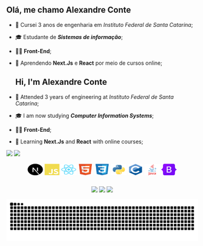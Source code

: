   ## Olá, me chamo Alexandre Conte
  
- 🎃 Cursei 3 anos de engenharia em _Instituto Federal de Santa Catarina_;
- 🎓 Estudante de **_Sistemas de informação_**;
- 👨‍💻 **Front-End**;
- 🎯 Aprendendo **Next.Js** e **React** por meio de cursos online;

  ## Hi, I'm Alexandre Conte
  
- 🎃 Attended 3 years of engineering at _Instituto Federal de Santa Catarina_;
- 🎓 I am now studying **_Computer Information Systems_**;
- 👨‍💻 **Front-End**;
- 🎯 Learning **Next.Js** and **React** with online courses;

<div>
  <a href="https://github.com/AlexandreContee"></a>
  <img height="150em" src="https://github-readme-stats.vercel.app/api?username=AlexandreContee&show_icons=true&theme=vision-friendly-dark&include_all_commits=true&count_private=true">
  <img height="150em" src="https://github-readme-stats.vercel.app/api/top-langs/?username=AlexandreContee&layout=compact&langs_count=7&theme=vision-friendly-dark">
</div>

<div style="display: inline_block;" align="center"><br>
  <img align="center" height="30" width="40" src="https://raw.githubusercontent.com/devicons/devicon/master/icons/nextjs/nextjs-original.svg">
  <img align="center" height="30" width="40" src="https://raw.githubusercontent.com/devicons/devicon/master/icons/javascript/javascript-plain.svg">
  <img align="center" height="30" width="40" src="https://raw.githubusercontent.com/devicons/devicon/master/icons/react/react-original.svg">
  <img align="center" height="30" width="40" src="https://raw.githubusercontent.com/devicons/devicon/master/icons/html5/html5-original.svg">
  <img align="center" height="30" width="40" src="https://raw.githubusercontent.com/devicons/devicon/master/icons/css3/css3-original.svg">
  <img align="center" height="30" width="40" src="https://raw.githubusercontent.com/devicons/devicon/master/icons/python/python-original.svg">
  <img align="center" height="30" width="40" src="https://raw.githubusercontent.com/devicons/devicon/master/icons/c/c-original.svg">
  <img align="center" height="30" width="40" src="https://raw.githubusercontent.com/devicons/devicon/master/icons/java/java-original-wordmark.svg">
  <img align="center" height="30" width="40" src="https://raw.githubusercontent.com/devicons/devicon/master/icons/bootstrap/bootstrap-original.svg">
</div>

  ##

<div align="center"> 
  <a href = "mailto:alexandrecontee.dev@gmail.com"><img src="https://img.shields.io/badge/Gmail-D14836?style=for-the-badge&logo=gmail&logoColor=white" target="_blank"></a>
  <a href="https://www.linkedin.com/in/alexandreconteprog/" target="_blank"><img src="https://img.shields.io/badge/LinkedIn-0077B5?style=for-the-badge&logo=linkedin&logoColor=white" target="_blank"></a> 
  <a href="https://www.instagram.com/alexandrecontee/" target="_blank"><img src="https://img.shields.io/badge/Instagram-E4405F?style=for-the-badge&logo=instagram&logoColor=white" target="_blank"></a>
</div>

![Snake animation](https://github.com/AlexandreContee/AlexandreContee/blob/output/github-contribution-grid-snake.svg)
